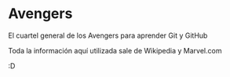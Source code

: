 # Avengers

El cuartel general de los Avengers para aprender Git y GitHub

Toda la información aquí utilizada sale de Wikipedia y Marvel.com

:D

